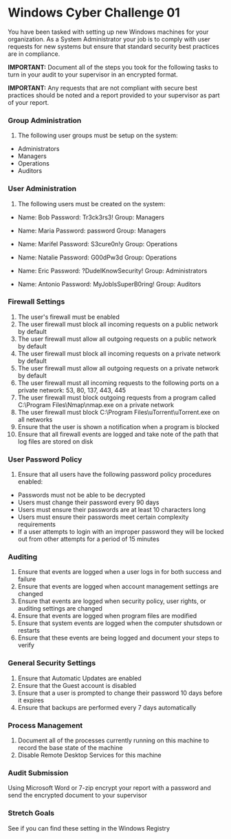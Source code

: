 # Windows Cyber Challenge 01
You have been tasked with setting up new Windows machines for your organization. As a System Administrator your job is to comply with user requests for new systems but ensure that standard security best practices are in compliance.

**IMPORTANT:** Document all of the steps you took for the following tasks to turn in your audit to your supervisor in an encrypted format.

**IMPORTANT:** Any requests that are not compliant with secure best practices should be noted and a report provided to your supervisor as part of your report.

### Group Administration
1. The following user groups must be setup on the system:
  - Administrators
  - Managers
  - Operations
  - Auditors

### User Administration
1. The following users must be created on the system:
  - Name: Bob
    Password: Tr3ck3rs3!
    Group: Managers

  - Name: Maria
    Password: password
    Group: Managers

  - Name: Marifel
    Password: S3cure0n!y
    Group: Operations

  - Name: Natalie
    Password: G00dPw3d
    Group: Operations

  - Name: Eric
    Password: ?DudeIKnowSecurity!
    Group: Administrators

  - Name: Antonio
    Password: MyJobIsSuperB0ring!
    Group: Auditors

### Firewall Settings
1. The user's firewall must be enabled
1. The user firewall must block all incoming requests on a public network by default
1. The user firewall must allow all outgoing requests on a public network by default
1. The user firewall must block all incoming requests on a private network by default
1. The user firewall must allow all outgoing requests on a private network by default
1. The user firewall must all incoming requests to the following ports on a private network: 53, 80, 137, 443, 445
1. The user firewall must block outgoing requests from a program called C:\Program Files\Nmap\nmap.exe on a private network
1. The user firewall must block C:\Program Files\uTorrent\uTorrent.exe on all networks
1. Ensure that the user is shown a notification when a program is blocked
1. Ensure that all firewall events are logged and take note of the path that log files are stored on disk

### User Password Policy
1. Ensure that all users have the following password policy procedures enabled:
  - Passwords must not be able to be decrypted
  - Users must change their password every 90 days
  - Users must ensure their passwords are at least 10 characters long
  - Users must ensure their passwords meet certain complexity requirements
  - If a user attempts to login with an improper password they will be locked out from other attempts for a period of 15 minutes

### Auditing
1. Ensure that events are logged when a user logs in for both success and failure
1. Ensure that events are logged when account management settings are changed
1. Ensure that events are logged when security policy, user rights, or auditing settings are changed
1. Ensure that events are logged when program files are modified
1. Ensure that system events are logged when the computer shutsdown or restarts
1. Ensure that these events are being logged and document your steps to verify

### General Security Settings
1. Ensure that Automatic Updates are enabled
1. Ensure that the Guest account is disabled
1. Ensure that a user is prompted to change their password 10 days before it expires
1. Ensure that backups are performed every 7 days automatically


### Process Management
1. Document all of the processes currently running on this machine to record the base state of the machine
1. Disable Remote Desktop Services for this machine

### Audit Submission
Using Microsoft Word or 7-zip encrypt your report with a password and send the encrypted document to your supervisor

### Stretch Goals
See if you can find these setting in the Windows Registry
